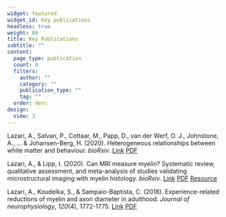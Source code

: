 ```yaml
---
widget: featured
widget_id: Key publications
headless: true
weight: 80
title: Key Publications
subtitle: ""
content:
  page_type: publication
  count: 0
  filters:
    author: ""
    category: ""
    publication_type: ""
    tag: ""
  order: desc
design:
  view: 3
---
```

Lazari, A., Salvan, P., Cottaar, M., Papp, D., van der Werf, O. J., Johnstone, A., ... & Johansen-Berg, H. (2020). Heterogeneous relationships between white matter and behaviour. *bioRxiv*. [Link](https://www.biorxiv.org/content/10.1101/2020.12.15.422826v1) [PDF](https://www.biorxiv.org/content/10.1101/2020.12.15.422826v1.full.pdf)

Lazari, A., & Lipp, I. (2020). Can MRI measure myelin? Systematic review, qualitative assessment, and meta-analysis of studies validating microstructural imaging with myelin histology. *bioRxiv*. [Link](https://www.biorxiv.org/content/10.1101/2020.09.08.286518v2) [PDF](https://www.biorxiv.org/content/10.1101/2020.09.08.286518v2.full.pdf) [Resource](https://lazaral.github.io/Myelin-Validation-Systematic-Review/)

Lazari, A., Koudelka, S., & Sampaio-Baptista, C. (2018). Experience-related reductions of myelin and axon diameter in adulthood. *Journal of neurophysiology*, *120*(4), 1772-1775. [Link](https://journals.physiology.org/doi/full/10.1152/jn.00070.2018) [PDF](https://journals.physiology.org/doi/pdfplus/10.1152/jn.00070.2018)